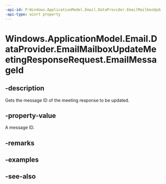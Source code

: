 ----api-id: P:Windows.ApplicationModel.Email.DataProvider.EmailMailboxUpdateMeetingResponseRequest.EmailMessageId
-api-type: winrt property
---<!-- Property syntaxpublic string EmailMessageId { get; }--># Windows.ApplicationModel.Email.DataProvider.EmailMailboxUpdateMeetingResponseRequest.EmailMessageId## -descriptionGets the message ID of the meeting response to be updated.## -property-valueA message ID.## -remarks## -examples## -see-also